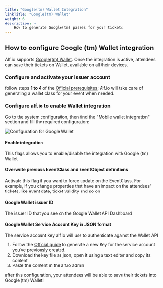 ```yaml
---
title: "Google(tm) Wallet Integration"
linkTitle: "Google(tm) Wallet"
weight: 6
description: >
    How to generate Google(tm) passes for your tickets
---
```


## How to configure Google (tm) Wallet integration

Alf.io supports [Google(tm) Wallet](https://developers.google.com/wallet). Once the integration is active, attendees can save their tickets on Wallet, available on all their devices.

### Configure and activate your issuer account

follow steps **1 to 4** of the [Official prerequisites](https://developers.google.com/wallet/tickets/events/web/prerequisites);
Alf.io will take care of generating a wallet class for your event when needed.

### Configure alf.io to enable Wallet integration

Go to the system configuration, then find the "Mobile wallet integration" section and fill the required configuration:

![Configuration for Google Wallet](/img/configuration/google-wallet/001-settings.png)

#### Enable integration

This flags allows you to enable/disable the integration with Google (tm) Wallet

#### Overwrite previous EventClass and EventObject definitions

Activate this flag if you want to force update on the EventClass. For example, if you change properties that have an impact on the attendees' tickets, like event date, ticket validity and so on

#### Google Wallet issuer ID

The issuer ID that you see on the Google Wallet API Dashboard

#### Google Wallet Service Account Key in JSON format

The service account key alf.io will use to authenticate against the Wallet API

1. Follow the [Official guide](https://cloud.google.com/iam/docs/creating-managing-service-account-keys) to generate a new Key for the service account you've previously created.
2. Download the key file as json, open it using a text editor and copy its content
3. Paste the content in the alf.io admin


after this configuration, your attendees will be able to save their tickets into Google (tm) Wallet!